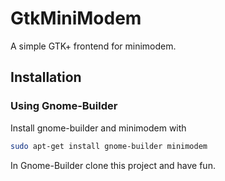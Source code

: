 # GtkMiniModem

A simple GTK+ frontend for minimodem.

## Installation

### Using Gnome-Builder

Install gnome-builder and minimodem with

```bash
sudo apt-get install gnome-builder minimodem
```

In Gnome-Builder clone this project and have fun.
